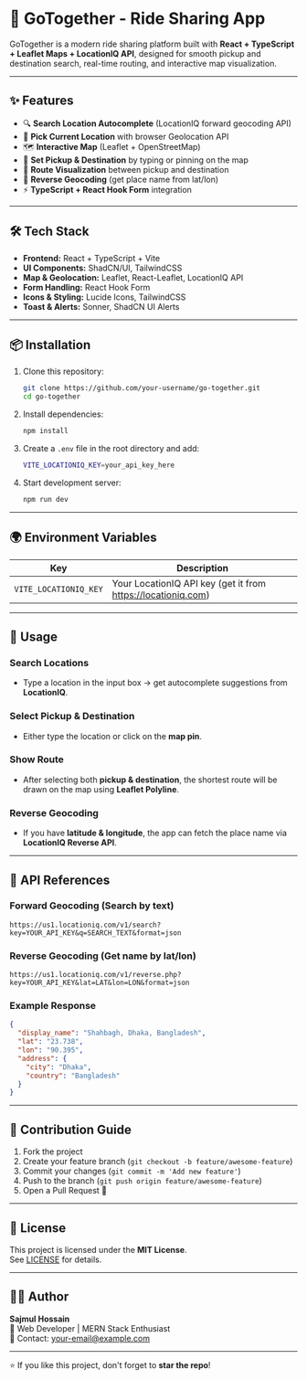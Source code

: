 # 🚖 GoTogether - Ride Sharing App

GoTogether is a modern ride sharing platform built with **React + TypeScript + Leaflet Maps + LocationIQ API**, designed for smooth pickup and destination search, real-time routing, and interactive map visualization.

---

## ✨ Features

- 🔍 **Search Location Autocomplete** (LocationIQ forward geocoding API)
- 📍 **Pick Current Location** with browser Geolocation API
- 🗺️ **Interactive Map** (Leaflet + OpenStreetMap)
- 📌 **Set Pickup & Destination** by typing or pinning on the map
- 🚦 **Route Visualization** between pickup and destination
- 📑 **Reverse Geocoding** (get place name from lat/lon)
- ⚡ **TypeScript + React Hook Form** integration

---

## 🛠️ Tech Stack

- **Frontend:** React + TypeScript + Vite
- **UI Components:** ShadCN/UI, TailwindCSS
- **Map & Geolocation:** Leaflet, React-Leaflet, LocationIQ API
- **Form Handling:** React Hook Form
- **Icons & Styling:** Lucide Icons, TailwindCSS
- **Toast & Alerts:** Sonner, ShadCN UI Alerts

---

## 📦 Installation

1. Clone this repository:
   ```bash
   git clone https://github.com/your-username/go-together.git
   cd go-together
   ```

2. Install dependencies:
   ```bash
   npm install
   ```

3. Create a `.env` file in the root directory and add:
   ```bash
   VITE_LOCATIONIQ_KEY=your_api_key_here
   ```

4. Start development server:
   ```bash
   npm run dev
   ```

---

## 🌍 Environment Variables

| Key                  | Description                               |
|-----------------------|-------------------------------------------|
| `VITE_LOCATIONIQ_KEY` | Your LocationIQ API key (get it from https://locationiq.com) |

---

## 🚀 Usage

### Search Locations
- Type a location in the input box → get autocomplete suggestions from **LocationIQ**.

### Select Pickup & Destination
- Either type the location or click on the **map pin**.

### Show Route
- After selecting both **pickup & destination**, the shortest route will be drawn on the map using **Leaflet Polyline**.

### Reverse Geocoding
- If you have **latitude & longitude**, the app can fetch the place name via **LocationIQ Reverse API**.

---

## 📖 API References

### Forward Geocoding (Search by text)
```http
https://us1.locationiq.com/v1/search?key=YOUR_API_KEY&q=SEARCH_TEXT&format=json
```

### Reverse Geocoding (Get name by lat/lon)
```http
https://us1.locationiq.com/v1/reverse.php?key=YOUR_API_KEY&lat=LAT&lon=LON&format=json
```

### Example Response
```json
{
  "display_name": "Shahbagh, Dhaka, Bangladesh",
  "lat": "23.738",
  "lon": "90.395",
  "address": {
    "city": "Dhaka",
    "country": "Bangladesh"
  }
}
```

---

## 🤝 Contribution Guide

1. Fork the project
2. Create your feature branch (`git checkout -b feature/awesome-feature`)
3. Commit your changes (`git commit -m 'Add new feature'`)
4. Push to the branch (`git push origin feature/awesome-feature`)
5. Open a Pull Request 🎉

---

## 📜 License

This project is licensed under the **MIT License**.  
See [LICENSE](LICENSE) for details.

---

## 👨‍💻 Author

**Sajmul Hossain**  
🚀 Web Developer | MERN Stack Enthusiast  
📧 Contact: [your-email@example.com](mailto:your-email@example.com)

---

⭐ If you like this project, don't forget to **star the repo**!

